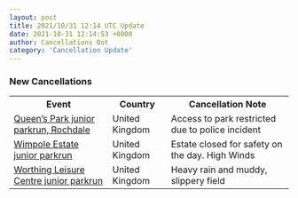 ```yaml
---
layout: post
title: 2021/10/31 12:14 UTC Update
date: 2021-10-31 12:14:53 +0000
author: Cancellations Bot
category: 'Cancellation Update'
---
```


<h3>New Cancellations</h3>
<div class='hscrollable'>
<table style='width: 100%'>
    <tr>
        <th>Event</th>
        <th>Country</th>
        <th>Cancellation Note</th>
    </tr>
    <tr>
        <td><a href="https://www.parkrun.org.uk/queensparkrochdale-juniors">Queen’s Park junior parkrun, Rochdale</a></td>
        <td>United Kingdom</td>
        <td>Access to park restricted due to police incident</td>
    </tr>
    <tr>
        <td><a href="https://www.parkrun.org.uk/wimpoleestate-juniors">Wimpole Estate junior parkrun</a></td>
        <td>United Kingdom</td>
        <td>Estate closed for safety on the day. High Winds</td>
    </tr>
    <tr>
        <td><a href="https://www.parkrun.org.uk/worthingleisurecentre-juniors">Worthing Leisure Centre junior parkrun</a></td>
        <td>United Kingdom</td>
        <td>Heavy rain and muddy, slippery field</td>
    </tr>
</table>
</div>
